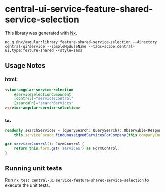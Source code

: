 # central-ui-service-feature-shared-service-selection

This library was generated with [Nx](https://nx.dev).

`ng g @nx/angular:library feature-shared-service-selection --directory central-ui/service --simpleModuleName --tags=scope:central-ui,type:feature-shared --style=sass`

## Usage Notes

### html:

```html
<vioc-angular-service-selection
    #serviceSelectionComponent
    [control]="servicesControl"
    [searchFn]="searchServices"
></vioc-angular-service-selection>
```

### ts:

```ts
readonly searchServices = (querySearch: QuerySearch): Observable<ResponseEntity<Service>> =>
    this.serviceFacade.findUnassignedServicesForCompany(this.companyControl.value, querySearch);

get servicesControl(): FormControl {
    return this.form.get('services') as FormControl;
}
```

## Running unit tests

Run `nx test central-ui-service-feature-shared-service-selection` to execute the unit tests.
